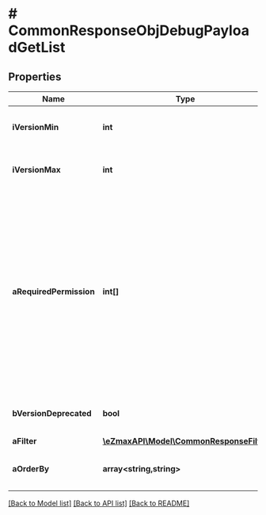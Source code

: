 # # CommonResponseObjDebugPayloadGetList

## Properties

Name | Type | Description | Notes
------------ | ------------- | ------------- | -------------
**iVersionMin** | **int** | The minimum version of the function that can be called |
**iVersionMax** | **int** | The maximum version of the function that can be called |
**aRequiredPermission** | **int[]** | An array of permissions required to access this function.  If the value \&quot;0\&quot; is present in the array, anyone can call this function.  You must have one of the permission to access the function. You don&#39;t need to have all of them. |
**bVersionDeprecated** | **bool** | Wheter the current route is deprecated or not |
**aFilter** | [**\eZmaxAPI\Model\CommonResponseFilter**](CommonResponseFilter.md) |  |
**aOrderBy** | **array<string,string>** | List of available values for *eOrderBy* |

[[Back to Model list]](../../README.md#models) [[Back to API list]](../../README.md#endpoints) [[Back to README]](../../README.md)
